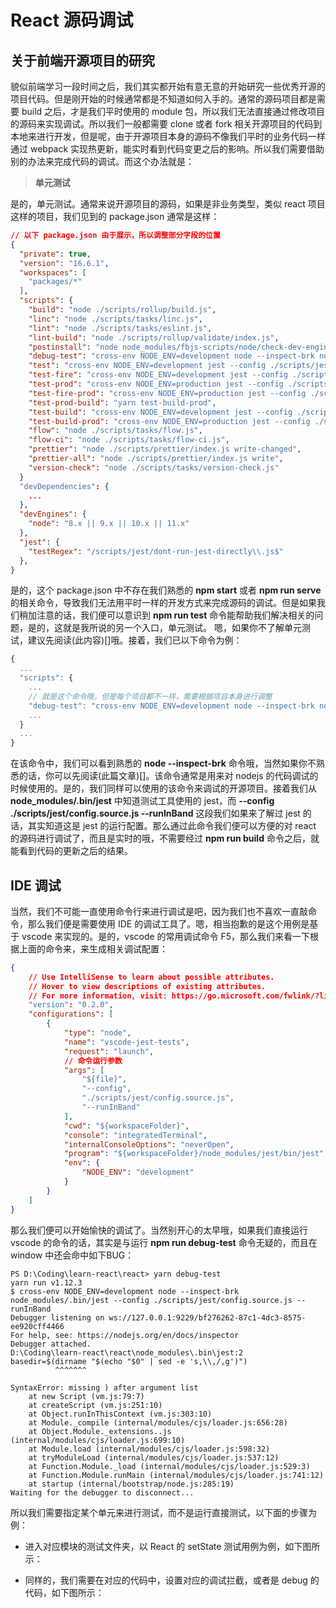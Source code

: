 # React 源码调试

## 关于前端开源项目的研究

貌似前端学习一段时间之后，我们其实都开始有意无意的开始研究一些优秀开源的项目代码。但是刚开始的时候通常都是不知道如何入手的。通常的源码项目都是需要 build 之后，才是我们平时使用的 module 包，所以我们无法直接通过修改项目的源码来实现调试。所以我们一般都需要 clone 或者 fork 相关开源项目的代码到本地来进行开发，但是呢，由于开源项目本身的源码不像我们平时的业务代码一样通过 webpack 实现热更新，能实时看到代码变更之后的影响。所以我们需要借助别的办法来完成代码的调试。而这个办法就是：

> **单元测试**

是的，单元测试。通常来说开源项目的源码，如果是非业务类型，类似 react 项目这样的项目，我们见到的 package.json 通常是这样：

```json
// 以下 package.json 由于展示，所以调整部分字段的位置
{
  "private": true,
  "version": "16.6.1",
  "workspaces": [
    "packages/*"
  ],
  "scripts": {
    "build": "node ./scripts/rollup/build.js",
    "linc": "node ./scripts/tasks/linc.js",
    "lint": "node ./scripts/tasks/eslint.js",
    "lint-build": "node ./scripts/rollup/validate/index.js",
    "postinstall": "node node_modules/fbjs-scripts/node/check-dev-engines.js package.json && node ./scripts/flow/createFlowConfigs.js",
    "debug-test": "cross-env NODE_ENV=development node --inspect-brk node_modules/.bin/jest --config ./scripts/jest/config.source.js --runInBand",
    "test": "cross-env NODE_ENV=development jest --config ./scripts/jest/config.source.js",
    "test-fire": "cross-env NODE_ENV=development jest --config ./scripts/jest/config.source-fire.js",
    "test-prod": "cross-env NODE_ENV=production jest --config ./scripts/jest/config.source.js",
    "test-fire-prod": "cross-env NODE_ENV=production jest --config ./scripts/jest/config.source-fire.js",
    "test-prod-build": "yarn test-build-prod",
    "test-build": "cross-env NODE_ENV=development jest --config ./scripts/jest/config.build.js",
    "test-build-prod": "cross-env NODE_ENV=production jest --config ./scripts/jest/config.build.js",
    "flow": "node ./scripts/tasks/flow.js",
    "flow-ci": "node ./scripts/tasks/flow-ci.js",
    "prettier": "node ./scripts/prettier/index.js write-changed",
    "prettier-all": "node ./scripts/prettier/index.js write",
    "version-check": "node ./scripts/tasks/version-check.js"
  }
  "devDependencies": {
    ...
  },
  "devEngines": {
    "node": "8.x || 9.x || 10.x || 11.x"
  },
  "jest": {
    "testRegex": "/scripts/jest/dont-run-jest-directly\\.js$"
  },
}
```

是的，这个 package.json 中不存在我们熟悉的 **npm start** 或者 **npm run serve** 的相关命令，导致我们无法用平时一样的开发方式来完成源码的调试。但是如果我们稍加注意的话，我们便可以意识到 **npm run test** 命令能帮助我们解决相关的问题，是的，这就是我所说的另一个入口，单元测试。 嗯，如果你不了解单元测试，建议先阅读(此内容)[]哦。接着，我们已以下命令为例：

```js
{
  ...
  "scripts": {
    ...
    // 就是这个命令哦，但是每个项目都不一样，需要根据项目本身进行调整
    "debug-test": "cross-env NODE_ENV=development node --inspect-brk node_modules/.bin/jest --config ./scripts/jest/config.source.js --runInBand",
    ...
  }
  ...
}
```

在该命令中，我们可以看到熟悉的 **node --inspect-brk** 命令哦，当然如果你不熟悉的话，你可以先阅读(此篇文章)[]。该命令通常是用来对 nodejs 的代码调试的时候使用的。是的，我们同样可以使用的该命令来调试的开源项目。接着我们从 **node_modules/.bin/jest** 中知道测试工具使用的 jest，而 **--config ./scripts/jest/config.source.js --runInBand** 这段我们如果来了解过 jest 的话，其实知道这是 jest 的运行配置。那么通过此命令我们便可以方便的对 react 的源码进行调试了，而且是实时的哦，不需要经过 **npm run build** 命令之后，就能看到代码的更新之后的结果。

## IDE 调试

当然，我们不可能一直使用命令行来进行调试是吧，因为我们也不喜欢一直敲命令，那么我们便是需要使用 IDE 的调试工具了。嗯，相当抱歉的是这个用例是基于 vscode 来实现的。是的，vscode 的常用调试命令 F5，那么我们来看一下根据上面的命令来，来生成相关调试配置：

```json
{
    // Use IntelliSense to learn about possible attributes.
    // Hover to view descriptions of existing attributes.
    // For more information, visit: https://go.microsoft.com/fwlink/?linkid=830387
    "version": "0.2.0",
    "configurations": [
        {
            "type": "node",
            "name": "vscode-jest-tests",
            "request": "launch",
            // 命令运行参数
            "args": [
                "${file}",
                "--config",
                "./scripts/jest/config.source.js",
                "--runInBand"
            ],
            "cwd": "${workspaceFolder}",
            "console": "integratedTerminal",
            "internalConsoleOptions": "neverOpen",
            "program": "${workspaceFolder}/node_modules/jest/bin/jest",
            "env": {
                "NODE_ENV": "development"
            }
        }
    ]
}
```

那么我们便可以开始愉快的调试了。当然别开心的太早哦，如果我们直接运行 vscode 的命令的话，其实是与运行 **npm run debug-test** 命令无疑的，而且在 window 中还会命中如下BUG：

```shell
PS D:\Coding\learn-react\react> yarn debug-test
yarn run v1.12.3
$ cross-env NODE_ENV=development node --inspect-brk node_modules/.bin/jest --config ./scripts/jest/config.source.js --runInBand
Debugger listening on ws://127.0.0.1:9229/bf276262-87c1-4dc3-8575-ee920cff4466
For help, see: https://nodejs.org/en/docs/inspector
Debugger attached.
D:\Coding\learn-react\react\node_modules\.bin\jest:2
basedir=$(dirname "$(echo "$0" | sed -e 's,\\,/,g')")
          ^^^^^^^

SyntaxError: missing ) after argument list
    at new Script (vm.js:79:7)
    at createScript (vm.js:251:10)
    at Object.runInThisContext (vm.js:303:10)
    at Module._compile (internal/modules/cjs/loader.js:656:28)
    at Object.Module._extensions..js (internal/modules/cjs/loader.js:699:10)
    at Module.load (internal/modules/cjs/loader.js:598:32)
    at tryModuleLoad (internal/modules/cjs/loader.js:537:12)
    at Function.Module._load (internal/modules/cjs/loader.js:529:3)
    at Function.Module.runMain (internal/modules/cjs/loader.js:741:12)
    at startup (internal/bootstrap/node.js:285:19)
Waiting for the debugger to disconnect...
```

所以我们需要指定某个单元来进行测试，而不是运行直接测试，以下面的步骤为例：

- 进入对应模块的测试文件夹，以 React 的 setState 测试用例为例，如下图所示：

- 同样的，我们需要在对应的代码中，设置对应的调试拦截，或者是 debug 的代码，如下图所示：
